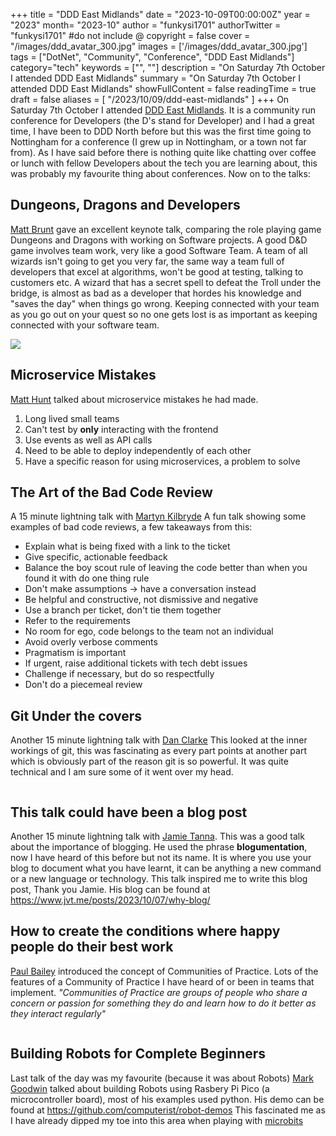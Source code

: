 +++
title = "DDD East Midlands"
date = "2023-10-09T00:00:00Z"
year = "2023"
month= "2023-10"
author = "funkysi1701"
authorTwitter = "funkysi1701" #do not include @
copyright = false
cover = "/images/ddd_avatar_300.jpg"
images = ['/images/ddd_avatar_300.jpg']
tags = ["DotNet", "Community", "Conference", "DDD East Midlands"]
category="tech"
keywords = ["", ""]
description = "On Saturday 7th October I attended DDD East Midlands"
summary = "On Saturday 7th October I attended DDD East Midlands"
showFullContent = false
readingTime = true
draft = false
aliases = [
    "/2023/10/09/ddd-east-midlands"
]
+++
On Saturday 7th October I attended [DDD East Midlands](https://dddeastmidlands.com/). It is a community run conference for Developers (the D's stand for Developer) and I had a great time, I have been to DDD North before but this was the first time going to Nottingham for a conference (I grew up in Nottingham, or a town not far from). As I have said before there is nothing quite like chatting over coffee or lunch with fellow Developers about the tech you are learning about, this was probably my favourite thing about conferences. Now on to the talks:

## Dungeons, Dragons and Developers

[Matt Brunt](https://twitter.com/Brunty) gave an excellent keynote talk, comparing the role playing game Dungeons and Dragons with working on Software projects. A good D&D game involves team work, very like a good Software Team. A team of all wizards isn't going to get you very far, the same way a team full of developers that excel at algorithms, won't be good at testing, talking to customers etc. A wizard that has a secret spell to defeat the Troll under the bridge, is almost as bad as a developer that hordes his knowledge and "saves the day" when things go wrong.  Keeping connected with your team as you go out on your quest so no one gets lost is as important as keeping connected with your software team. 

![](/images/F701q6xXEAAgZk3.jpg)

## Microservice Mistakes

[Matt Hunt](https://twitter.com/DoesDotNet) talked about microservice mistakes he had made.

1) Long lived small teams
2) Can't test by **only** interacting with the frontend
3) Use events as well as API calls
4) Need to be able to deploy independently of each other
5) Have a specific reason for using microservices, a problem to solve

## The Art of the Bad Code Review

A 15 minute lightning talk with [Martyn Kilbryde](https://twitter.com/makitdev) A fun talk showing some examples of bad code reviews, a few takeaways from this:

 - Explain what is being fixed with a link to the ticket
 - Give specific, actionable feedback
 - Balance the boy scout rule of leaving the code better than when you found it with do one thing rule
 - Don't make assumptions -> have a conversation instead
 - Be helpful and constructive, not dismissive and negative
 - Use a branch per ticket, don't tie them together
 - Refer to the requirements
 - No room for ego, code belongs to the team not an individual
 - Avoid overly verbose comments
 - Pragmatism is important
 - If urgent, raise additional tickets with tech debt issues
- Challenge if necessary, but do so respectfully
- Don't do a piecemeal review

## Git Under the covers

Another 15 minute lightning talk with [Dan Clarke](https://twitter.com/dracan) This looked at the inner workings of git, this was fascinating as every part points at another part which is obviously part of the reason git is so powerful. It was quite technical and I am sure some of it went over my head.

![]()

## This talk could have been a blog post

Another 15 minute lightning talk with [Jamie Tanna](https://twitter.com/JamieTanna). This was a good talk about the importance of blogging. He used the phrase **blogumentation**, now I have heard of this before but not its name. It is where you use your blog to document what you have learnt, it can be anything a new command or a new language or technology. This talk inspired me to write this blog post, Thank you Jamie. His blog can be found at https://www.jvt.me/posts/2023/10/07/why-blog/

## How to create the conditions where happy people do their best work

[Paul Bailey](https://twitter.com/paul_bailey_) introduced the concept of Communities of Practice. Lots of the features of a Community of Practice I have heard of or been in teams that implement. *"Communities of Practice are groups of people who share a concern or passion for something they do and learn how to do it better as they interact regularly"*

![]()

## Building Robots for Complete Beginners

Last talk of the day was my favourite (because it was about Robots) [Mark Goodwin](https://www.linkedin.com/in/mark4security/) talked about building Robots using Rasbery Pi Pico (a microcontroller board), most of his examples used python. His demo can be found at https://github.com/computerist/robot-demos This fascinated me as I have already dipped my toe into this area when playing with [microbits](/posts/2022/microbit/)